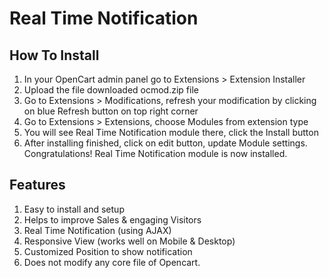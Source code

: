 # Real Time Notification

## How To Install
1) In your OpenCart admin panel go to Extensions > Extension Installer
2) Upload the file downloaded ocmod.zip file
3) Go to Extensions > Modifications, refresh your modification by clicking on blue Refresh button on top right corner
4) Go to Extensions > Extensions, choose Modules from extension type
5) You will see Real Time Notification module there, click the Install button
6) After installing finished, click on edit button, update Module settings.
Congratulations! Real Time Notification module is now installed.


## Features
1. Easy to install and setup
2. Helps to improve Sales & engaging Visitors
3. Real Time Notification (using AJAX)
4. Responsive View (works well on Mobile & Desktop)
5. Customized Position to show notification
6. Does not modify any core file of Opencart.
